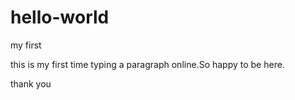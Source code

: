 # hello-world
my first

this is my first time typing a paragraph online.So happy to be here.

thank you
